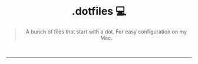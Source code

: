 <div align='center'>
  <h1>.dotfiles 💻</h1>
  <blockquote>A bunch of files that start with a dot. For easy configuration on my Mac.</blockquote>
  
  <br />
  
  <!---- put waka badge here -->
</div>

<hr />
